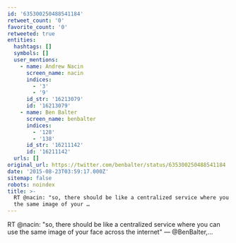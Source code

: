 ```yaml
---
id: '635300250488541184'
retweet_count: '0'
favorite_count: '0'
retweeted: true
entities:
  hashtags: []
  symbols: []
  user_mentions:
    - name: Andrew Nacin
      screen_name: nacin
      indices:
        - '3'
        - '9'
      id_str: '16213079'
      id: '16213079'
    - name: Ben Balter
      screen_name: benbalter
      indices:
        - '128'
        - '138'
      id_str: '16211142'
      id: '16211142'
  urls: []
original_url: https://twitter.com/benbalter/status/635300250488541184
date: '2015-08-23T03:59:17.000Z'
sitemap: false
robots: noindex
title: >-
  RT @nacin: "so, there should be like a centralized service where you can use
  the same image of your …
---
```


RT @nacin: "so, there should be like a centralized service where you can use the same image of your face across the internet" — @BenBalter,…